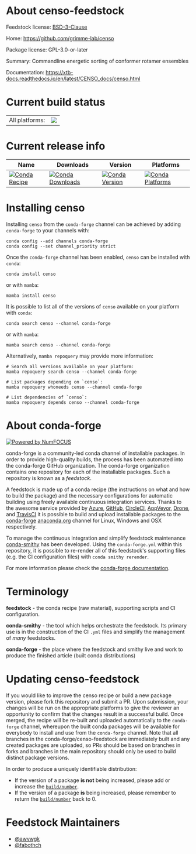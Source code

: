 About censo-feedstock
=====================

Feedstock license: [BSD-3-Clause](https://github.com/conda-forge/censo-feedstock/blob/main/LICENSE.txt)

Home: https://github.com/grimme-lab/censo

Package license: GPL-3.0-or-later

Summary: Commandline energetic sorting of conformer rotamer ensembles

Documentation: https://xtb-docs.readthedocs.io/en/latest/CENSO_docs/censo.html

Current build status
====================


<table><tr><td>All platforms:</td>
    <td>
      <a href="https://dev.azure.com/conda-forge/feedstock-builds/_build/latest?definitionId=15390&branchName=main">
        <img src="https://dev.azure.com/conda-forge/feedstock-builds/_apis/build/status/censo-feedstock?branchName=main">
      </a>
    </td>
  </tr>
</table>

Current release info
====================

| Name | Downloads | Version | Platforms |
| --- | --- | --- | --- |
| [![Conda Recipe](https://img.shields.io/badge/recipe-censo-green.svg)](https://anaconda.org/conda-forge/censo) | [![Conda Downloads](https://img.shields.io/conda/dn/conda-forge/censo.svg)](https://anaconda.org/conda-forge/censo) | [![Conda Version](https://img.shields.io/conda/vn/conda-forge/censo.svg)](https://anaconda.org/conda-forge/censo) | [![Conda Platforms](https://img.shields.io/conda/pn/conda-forge/censo.svg)](https://anaconda.org/conda-forge/censo) |

Installing censo
================

Installing `censo` from the `conda-forge` channel can be achieved by adding `conda-forge` to your channels with:

```
conda config --add channels conda-forge
conda config --set channel_priority strict
```

Once the `conda-forge` channel has been enabled, `censo` can be installed with `conda`:

```
conda install censo
```

or with `mamba`:

```
mamba install censo
```

It is possible to list all of the versions of `censo` available on your platform with `conda`:

```
conda search censo --channel conda-forge
```

or with `mamba`:

```
mamba search censo --channel conda-forge
```

Alternatively, `mamba repoquery` may provide more information:

```
# Search all versions available on your platform:
mamba repoquery search censo --channel conda-forge

# List packages depending on `censo`:
mamba repoquery whoneeds censo --channel conda-forge

# List dependencies of `censo`:
mamba repoquery depends censo --channel conda-forge
```


About conda-forge
=================

[![Powered by
NumFOCUS](https://img.shields.io/badge/powered%20by-NumFOCUS-orange.svg?style=flat&colorA=E1523D&colorB=007D8A)](https://numfocus.org)

conda-forge is a community-led conda channel of installable packages.
In order to provide high-quality builds, the process has been automated into the
conda-forge GitHub organization. The conda-forge organization contains one repository
for each of the installable packages. Such a repository is known as a *feedstock*.

A feedstock is made up of a conda recipe (the instructions on what and how to build
the package) and the necessary configurations for automatic building using freely
available continuous integration services. Thanks to the awesome service provided by
[Azure](https://azure.microsoft.com/en-us/services/devops/), [GitHub](https://github.com/),
[CircleCI](https://circleci.com/), [AppVeyor](https://www.appveyor.com/),
[Drone](https://cloud.drone.io/welcome), and [TravisCI](https://travis-ci.com/)
it is possible to build and upload installable packages to the
[conda-forge](https://anaconda.org/conda-forge) [anaconda.org](https://anaconda.org/)
channel for Linux, Windows and OSX respectively.

To manage the continuous integration and simplify feedstock maintenance
[conda-smithy](https://github.com/conda-forge/conda-smithy) has been developed.
Using the ``conda-forge.yml`` within this repository, it is possible to re-render all of
this feedstock's supporting files (e.g. the CI configuration files) with ``conda smithy rerender``.

For more information please check the [conda-forge documentation](https://conda-forge.org/docs/).

Terminology
===========

**feedstock** - the conda recipe (raw material), supporting scripts and CI configuration.

**conda-smithy** - the tool which helps orchestrate the feedstock.
                   Its primary use is in the construction of the CI ``.yml`` files
                   and simplify the management of *many* feedstocks.

**conda-forge** - the place where the feedstock and smithy live and work to
                  produce the finished article (built conda distributions)


Updating censo-feedstock
========================

If you would like to improve the censo recipe or build a new
package version, please fork this repository and submit a PR. Upon submission,
your changes will be run on the appropriate platforms to give the reviewer an
opportunity to confirm that the changes result in a successful build. Once
merged, the recipe will be re-built and uploaded automatically to the
`conda-forge` channel, whereupon the built conda packages will be available for
everybody to install and use from the `conda-forge` channel.
Note that all branches in the conda-forge/censo-feedstock are
immediately built and any created packages are uploaded, so PRs should be based
on branches in forks and branches in the main repository should only be used to
build distinct package versions.

In order to produce a uniquely identifiable distribution:
 * If the version of a package **is not** being increased, please add or increase
   the [``build/number``](https://docs.conda.io/projects/conda-build/en/latest/resources/define-metadata.html#build-number-and-string).
 * If the version of a package **is** being increased, please remember to return
   the [``build/number``](https://docs.conda.io/projects/conda-build/en/latest/resources/define-metadata.html#build-number-and-string)
   back to 0.

Feedstock Maintainers
=====================

* [@awvwgk](https://github.com/awvwgk/)
* [@fabothch](https://github.com/fabothch/)

